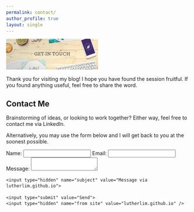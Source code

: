 ```yaml
---
permalink: contact/
author_profile: true
layout: single
---
```


<img src="assets/images/contact.jpg" width="50%">

Thank you for visiting my blog! I hope you have found the session fruitful.
If you found anything useful, feel free to share the word.

## Contact Me
Brainstorming of ideas, or looking to work together? Either way, feel free to contact me via LinkedIn. 

Alternatively, you may use the form below and I will get back to you at the soonest possible.

<form action="//formspree.io/lutherlim@hotmail.com" method="POST">
	Name:
    <input type="text" name="name">
    Email:
    <input type="email" name="replyto">
    Message:
    <textarea name="message"></textarea>

    <input type="hidden" name="subject" value="Message via lutherlim.github.io">

    <input type="submit" value="Send">
    <input type="hidden" name="from site" value="lutherlim.github.io" />
</form>
